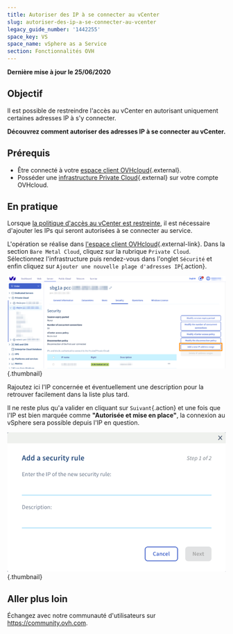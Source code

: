 ```yaml
---
title: Autoriser des IP à se connecter au vCenter
slug: autoriser-des-ip-a-se-connecter-au-vcenter
legacy_guide_number: '1442255'
space_key: VS
space_name: vSphere as a Service
section: Fonctionnalités OVH
---
```


**Dernière mise à jour le 25/06/2020**

## Objectif

Il est possible de restreindre l'accès au vCenter en autorisant uniquement certaines adresses IP à s'y connecter. 

**Découvrez comment autoriser des adresses IP à se connecter au vCenter.**

## Prérequis

* Être connecté à votre [espace client OVHcloud](https://ca.ovh.com/auth/?action=gotomanager){.external}.
* Posséder une [infrastructure Private Cloud](https://www.ovhcloud.com/fr-ca/enterprise/products/hosted-private-cloud/){.external} sur votre compte OVHcloud.

## En pratique

Lorsque [la politique d'accès au vCenter est restreinte](../changer-la-politique-d-acces-au-vcenter/), il est nécessaire d'ajouter les IPs qui seront autorisées à se connecter au service.

L'opération se réalise dans [l'espace client OVHcloud](https://ca.ovh.com/auth/?action=gotomanager){.external-link}. Dans la section `Bare Metal Cloud`, cliquez sur la rubrique `Private Cloud`. Sélectionnez l'infrastructure puis rendez-vous dans l'onglet `Sécurité` et enfin cliquez sur `Ajouter une nouvelle plage d'adresses IP`{.action}.

![vCenter](images/restrictIP.JPG){.thumbnail}

Rajoutez ici l'IP concernée et éventuellement une description pour la retrouver facilement dans la liste plus tard.

Il ne reste plus qu'a valider en cliquant sur `Suivant`{.action} et une fois que l'IP est bien marquée comme **"Autorisée et mise en place"**, la connexion au vSphere sera possible depuis l'IP en question.

![vCenter](images/restrictIP2.JPG){.thumbnail}

## Aller plus loin

Échangez avec notre communauté d'utilisateurs sur <https://community.ovh.com>.
